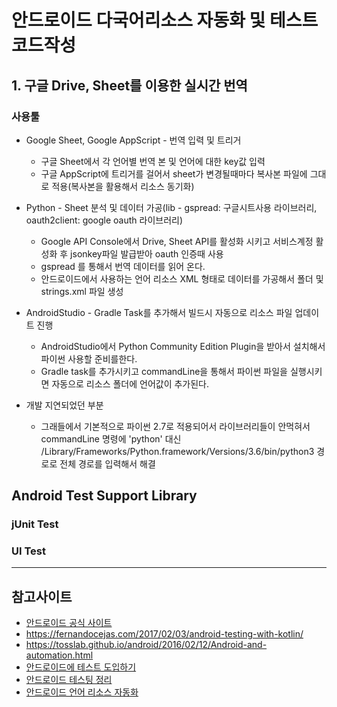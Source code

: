 # 안드로이드 다국어리소스 자동화 및 테스트 코드작성

## 1. 구글 Drive, Sheet를 이용한 실시간 번역

### 사용툴

* Google Sheet, Google AppScript - 번역 입력 및 트리거 
    * 구글 Sheet에서 각 언어별 번역 본 및 언어에 대한 key값 입력
    * 구글 AppScript에 트리거를 걸어서 sheet가 변경될때마다 복사본 파일에 그대로 적용(복사본을 활용해서 리소스 동기화)

* Python - Sheet 분석 및 데이터 가공(lib - gspread: 구글시트사용 라이브러리, oauth2client: google oauth 라이브러리)
    * Google API Console에서 Drive, Sheet API를 활성화 시키고 서비스계정 활성화 후 jsonkey파일 발급받아 oauth 인증때 사용
    * gspread 를 통해서 번역 데이터를 읽어 온다.
    * 안드로이드에서 사용하는 언어 리소스 XML 형태로 데이터를 가공해서 폴더 및 strings.xml 파일 생성
    
* AndroidStudio - Gradle Task를 추가해서 빌드시 자동으로 리소스 파일 업데이트 진행
    * AndroidStudio에서 Python Community Edition Plugin을 받아서 설치해서 파이썬 사용할 준비를한다.
    * Gradle task를 추가시키고 commandLine을 통해서 파이썬 파일을 실행시키면 자동으로 리소스 폴더에 언어값이 추가된다.
    
    
* 개발 지연되었던 부분
    * 그래들에서 기본적으로 파이썬 2.7로 적용되어서 라이브러리들이 안먹혀서 commandLine 명령에 'python' 대신
    /Library/Frameworks/Python.framework/Versions/3.6/bin/python3 경로로 전체 경로를 입력해서 해결



## Android Test Support Library

### jUnit Test

### UI Test


---


## 참고사이트
* [안드로이드 공식 사이트](https://developer.android.com/studio/test/index.html?hl=ko)
* https://fernandocejas.com/2017/02/03/android-testing-with-kotlin/
* https://tosslab.github.io/android/2016/02/12/Android-and-automation.html
* [안드로이드에 테스트 도입하기](http://blog.dramancompany.com/2016/08/안드로이드에-테스트-도입하기/)
* [안드로이드 테스팅 정리](http://kimjihyok.info/2017/04/06/android-testing-정리/)
* [안드로이드 언어 리소스 자동화](http://tiii.tistory.com/22)